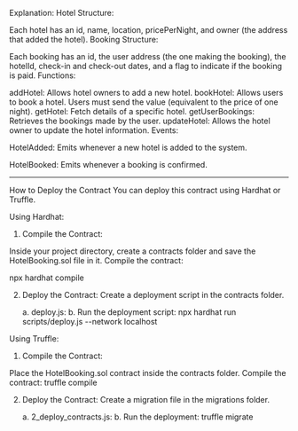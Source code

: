 Explanation:
Hotel Structure:

Each hotel has an id, name, location, pricePerNight, and owner (the address that added the hotel).
Booking Structure:

Each booking has an id, the user address (the one making the booking), the hotelId, check-in and check-out dates, and a flag to indicate if the booking is paid.
Functions:

addHotel: Allows hotel owners to add a new hotel.
bookHotel: Allows users to book a hotel. Users must send the value (equivalent to the price of one night).
getHotel: Fetch details of a specific hotel.
getUserBookings: Retrieves the bookings made by the user.
updateHotel: Allows the hotel owner to update the hotel information.
Events:

HotelAdded: Emits whenever a new hotel is added to the system.

HotelBooked: Emits whenever a booking is confirmed.

----------------------------------------------------------------------------------------------------

How to Deploy the Contract
You can deploy this contract using Hardhat or Truffle.

Using Hardhat:
1. Compile the Contract:

Inside your project directory, create a contracts folder and save the HotelBooking.sol file in it.
Compile the contract:

npx hardhat compile

2. Deploy the Contract: Create a deployment script in the contracts folder.

    a. deploy.js:
    b. Run the deployment script:
              npx hardhat run scripts/deploy.js --network localhost


Using Truffle:
1. Compile the Contract:

Place the HotelBooking.sol contract inside the contracts folder.
Compile the contract:
               truffle compile

2. Deploy the Contract: Create a migration file in the migrations folder.

     a. 2_deploy_contracts.js:
     b. Run the deployment:
                     truffle migrate
